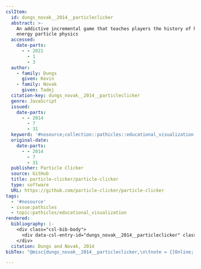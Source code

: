```yaml
---
cslItem:
  id: dungs_novak__2014__particleclicker
  abstract: >-
    An addictive incremental game that teaches players the history of high
    energy particle physics
  accessed:
    date-parts:
      - - 2021
        - 1
        - 3
  author:
    - family: Dungs
      given: Kevin
    - family: Novak
      given: Tadej
  citation-key: dungs_novak__2014__particleclicker
  genre: JavaScript
  issued:
    date-parts:
      - - 2014
        - 7
        - 31
  keyword: '#nosource;collection::pathicles::educational_visualization'
  original-date:
    date-parts:
      - - 2014
        - 7
        - 31
  publisher: Particle Clicker
  source: GitHub
  title: particle-clicker/particle-clicker
  type: software
  URL: https://github.com/particle-clicker/particle-clicker
tags:
  - '#nosource'
  - issue:pathicles
  - topic:pathicles/educational_visualization
rendered:
  bibliography: |-
    <div class="csl-bib-body">
      <div data-csl-entry-id="dungs_novak__2014__particleclicker" class="csl-entry">Dungs, K. and Novak, T. 2014 <i>particle-clicker/particle-clicker</i>. Particle Clicker. Available at: https://github.com/particle-clicker/particle-clicker (Accessed: January 3, 2021).</div>
    </div>
  citation: Dungs and Novak, 2014
bibTex: "@misc{dungs_novak__2014__particleclicker,\n\tnote = {[Online; accessed 2021-01-03]},\n\tauthor = {Dungs, Kevin and Novak, Tadej},\n\tyear = {2014},\n\tmonth = {jul 31},\n\tpublisher = {Particle Clicker},\n\ttitle = {particle-clicker/particle-clicker},\n\ttype = {JavaScript},\n}\n\n"

---
```

